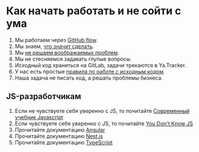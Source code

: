 # Как начать работать и не сойти с ума

1. Мы работаем через [GitHub flow](https://guides.github.com/introduction/flow/).
2. Мы знаем, [что значит сделать](https://ksoftware.livejournal.com/202173.html).
3. Мы [не решаем воображаемых проблем](https://medium.com/breadhead-stories/%D0%BD%D0%B5-%D1%80%D0%B5%D1%88%D0%B0%D0%B9%D1%82%D0%B5-%D0%B2%D0%BE%D0%BE%D0%B1%D1%80%D0%B0%D0%B6%D0%B0%D0%B5%D0%BC%D1%8B%D0%B5-%D0%BF%D1%80%D0%BE%D0%B1%D0%BB%D0%B5%D0%BC%D1%8B-6aa5bba92e2).
4. Мы не стесняемся задавать глупые вопросы.
5. Исходный код храниться на GitLab, задачи трекаются в Ya.Tracker.
6. У нас есть простые [правила по работе с исходным кодом](/code).
7. Наша задача не писать код, а решать проблемы бизнеса.

## JS-разработчикам

1. Если не чувствуете себя уверенно с JS, то почитайте [Современный учебник Javascript](https://learn.javascript.ru/)
2. Если чувствуете себя уверенно с JS, то почитайте [You Don't Know JS](https://github.com/getify/You-Dont-Know-JS)
3. Прочитайте документацию [Angular](https://angular.io/docs)
4. Прочитайте документацию [Nest.js](https://docs.nestjs.com/)
5. Прочитайте документацию [TypeScript](https://www.typescriptlang.org/docs/home.html)
